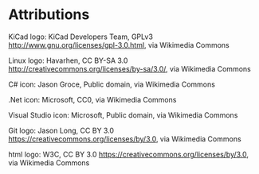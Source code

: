 # Attributions

KiCad logo:
KiCad Developers Team, GPLv3 <http://www.gnu.org/licenses/gpl-3.0.html>, via Wikimedia Commons

Linux logo:
Havarhen, CC BY-SA 3.0 <http://creativecommons.org/licenses/by-sa/3.0/>, via Wikimedia Commons

C# icon:
Jason Groce, Public domain, via Wikimedia Commons

.Net icon:
Microsoft, CC0, via Wikimedia Commons

Visual Studio icon:
Microsoft, Public domain, via Wikimedia Commons

Git logo:
Jason Long, CC BY 3.0 <https://creativecommons.org/licenses/by/3.0>, via Wikimedia Commons

html logo:
W3C, CC BY 3.0 <https://creativecommons.org/licenses/by/3.0>, via Wikimedia Commons
